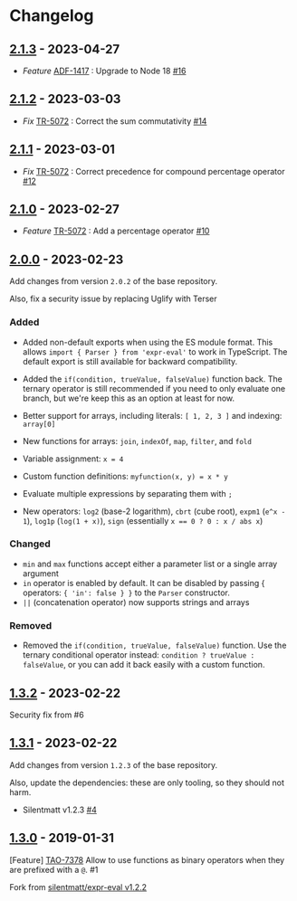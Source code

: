 # Changelog

## [2.1.3](https://github.com/oat-sa/expr-eval/releases/tag/v2.1.2) - 2023-04-27

- _Feature_ [ADF-1417](https://oat-sa.atlassian.net/browse/ADF-1417) : Upgrade to Node 18 [#16](https://github.com/oat-sa/expr-eval/pull/16)

## [2.1.2](https://github.com/oat-sa/expr-eval/releases/tag/v2.1.2) - 2023-03-03

- _Fix_ [TR-5072](https://oat-sa.atlassian.net/browse/TR-5072) : Correct the sum commutativity [#14](https://github.com/oat-sa/expr-eval/pull/14)

## [2.1.1](https://github.com/oat-sa/expr-eval/releases/tag/v2.1.1) - 2023-03-01

- _Fix_ [TR-5072](https://oat-sa.atlassian.net/browse/TR-5072) : Correct precedence for compound percentage operator [#12](https://github.com/oat-sa/expr-eval/pull/12)

## [2.1.0](https://github.com/oat-sa/expr-eval/releases/tag/v2.1.0) - 2023-02-27

- _Feature_ [TR-5072](https://oat-sa.atlassian.net/browse/TR-5072) : Add a percentage operator [#10](https://github.com/oat-sa/expr-eval/pull/10)

## [2.0.0](https://github.com/oat-sa/expr-eval/releases/tag/2.0.0) - 2023-02-23

Add changes from version `2.0.2` of the base repository.

Also, fix a security issue by replacing Uglify with Terser

### Added

- Added non-default exports when using the ES module format. This allows `import { Parser } from 'expr-eval'` to work in TypeScript. The default export is still available for backward compatibility.

- Added the `if(condition, trueValue, falseValue)` function back. The ternary operator is still recommended if you need to only evaluate one branch, but we're keep this as an option at least for now.

- Better support for arrays, including literals: `[ 1, 2, 3 ]` and indexing: `array[0]`
- New functions for arrays: `join`, `indexOf`, `map`, `filter`, and `fold`
- Variable assignment: `x = 4`
- Custom function definitions: `myfunction(x, y) = x * y`
- Evaluate multiple expressions by separating them with `;`
- New operators: `log2` (base-2 logarithm), `cbrt` (cube root), `expm1` (`e^x - 1`), `log1p` (`log(1 + x)`), `sign` (essentially `x == 0 ? 0 : x / abs x`)

### Changed

- `min` and `max` functions accept either a parameter list or a single array argument
- `in` operator is enabled by default. It can be disabled by passing { operators: `{ 'in': false } }` to the `Parser` constructor.
- `||` (concatenation operator) now supports strings and arrays

### Removed

- Removed the `if(condition, trueValue, falseValue)` function. Use the ternary conditional operator instead: `condition ? trueValue : falseValue`, or you can add it back easily with a custom function.

## [1.3.2](https://github.com/oat-sa/expr-eval/releases/tag/1.3.2) - 2023-02-22

Security fix from #6

## [1.3.1](https://github.com/oat-sa/expr-eval/releases/tag/1.3.1) - 2023-02-22

Add changes from version `1.2.3` of the base repository.

Also, update the dependencies: these are only tooling, so they should not harm.

- Silentmatt v1.2.3 [#4](https://github.com/oat-sa/expr-eval/pull/4)

## [1.3.0](https://github.com/oat-sa/expr-eval/releases/tag/1.3.0) - 2019-01-31

[Feature] [TAO-7378](https://oat-sa.atlassian.net/browse/TAO-7378) Allow to use functions as binary operators when they are prefixed with a `@`. #1

Fork from [silentmatt/expr-eval v1.2.2](https://github.com/silentmatt/expr-eval)
